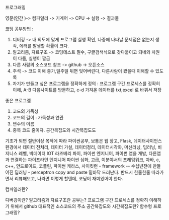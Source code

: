 프로그래밍

영문(인간 )-> 컴파일러 -> 기계어 -> CPU -> 실행 -> 결과물

코딩 공부방법 : 
1. 디버깅 -> 내 의도에 맞게 프로그램 실행 확인, 나중에 나타날 문제점은 없는지 생각, 에러를 발생할 확률이 크다.
2. 알고리즘, 자료구조 -> 코딩테스트 필수, 구글검색식으로 갖다붙이고 되네와 차원이 다름, 실행이 깔금
3. 다른 사람의 소스코드 참조 -> github -> 오픈소스
4. 주석 -> 코드 이해 증가,일주일 뒤면 잊어버린다, 다른사람이 봤을때 이해할 수 있도록
5. 자기가 만들고 싶은 프로그램을 정확하게 정의 : 프로그램 구간 프로세스를 정확히 이해, A-B 다음사이트를 방문하고, c-d 가져온 데이터를 txt,excel 로 바꿔서 저장

좋은 프로그램
1. 코드의 가독성
2. 코드의 길이 : 가독성과 연관
3. 변수의 이름
4. 중복 코드 줄이자. 공간복잡도와 시간복잡도도


기초가 되면 절반이상
목적에 따라 파이썬공부, 보통은 웹 장고, Flask, 데이터사이언스 환경에서 데이터 전처리, 데이터 가설, 데이터정리, 데이터시각화, 머신러닝, 딥러닝, 비지니스 레벨, 빅데이터
IOT 라즈베리 파이, 파이썬 엔지니어, 파이썬 앱을 개발, 다른앱과 연결하는 파이프라인 엔지니어
파이썬 심화, 고급, 이분야서의 프레임워크, 자바, c, c++, 안드로이드, 코플린, 파이썬
케라스, 사이킷런 - framework -- 수십년전에 만들어진 딥러닝 - perceptron
copy and paste 밑바닥 드러난다. 반드시 한줄한줄 따라가면서 리뷰해보고, 나라면 이렇게 할텐데, 코딩이 재미있어야 한다.




컴파일러란?


디버깅이란?
알고리즘과 자료구조란 공부는?
프로그램 구간 프로세스를 정확히 이해하기 위해서 github 대표적인 소스코드의 주소
공간복잡도와 시간복잡도란?
함수형 프로그래밍?

